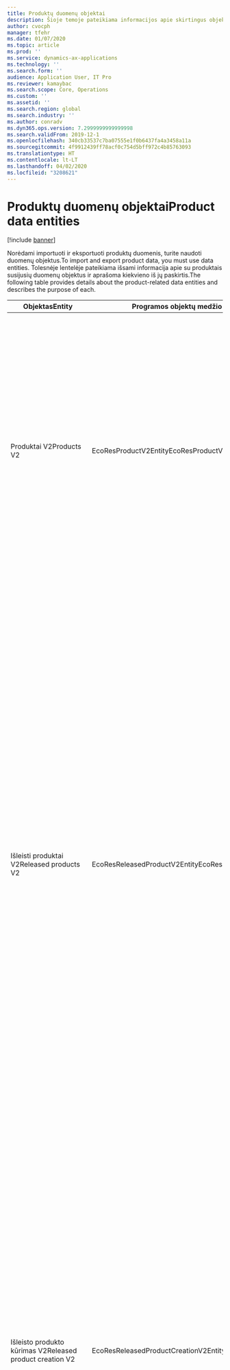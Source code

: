 ```yaml
---
title: Produktų duomenų objektai
description: Šioje temoje pateikiama informacijos apie skirtingus objektus, kuriuos naudojant galima importuoti ir eksportuoti produktų duomenis.
author: cvocph
manager: tfehr
ms.date: 01/07/2020
ms.topic: article
ms.prod: ''
ms.service: dynamics-ax-applications
ms.technology: ''
ms.search.form: ''
audience: Application User, IT Pro
ms.reviewer: kamaybac
ms.search.scope: Core, Operations
ms.custom: ''
ms.assetid: ''
ms.search.region: global
ms.search.industry: ''
ms.author: conradv
ms.dyn365.ops.version: 7.2999999999999998
ms.search.validFrom: 2019-12-1
ms.openlocfilehash: 340cb33537c7ba07555e1f0b6437fa4a3458a11a
ms.sourcegitcommit: 4f9912439ff78acf0c754d5bff972c4b85763093
ms.translationtype: HT
ms.contentlocale: lt-LT
ms.lasthandoff: 04/02/2020
ms.locfileid: "3208621"
---
```

# <a name="product-data-entities"></a><span data-ttu-id="77755-103">Produktų duomenų objektai</span><span class="sxs-lookup"><span data-stu-id="77755-103">Product data entities</span></span>

[!include [banner](../includes/banner.md)]

<span data-ttu-id="77755-104">Norėdami importuoti ir eksportuoti produktų duomenis, turite naudoti duomenų objektus.</span><span class="sxs-lookup"><span data-stu-id="77755-104">To import and export product data, you must use data entities.</span></span> <span data-ttu-id="77755-105">Tolesnėje lentelėje pateikiama išsami informacija apie su produktais susijusių duomenų objektus ir aprašoma kiekvieno iš jų paskirtis.</span><span class="sxs-lookup"><span data-stu-id="77755-105">The following table provides details about the product-related data entities and describes the purpose of each.</span></span>

| <span data-ttu-id="77755-106">Objektas</span><span class="sxs-lookup"><span data-stu-id="77755-106">Entity</span></span> | <span data-ttu-id="77755-107">Programos objektų medžio (AOT) pavadinimas (tipas)</span><span class="sxs-lookup"><span data-stu-id="77755-107">Application Object Tree (AOT) name (type)</span></span> | <span data-ttu-id="77755-108">Pastabos</span><span class="sxs-lookup"><span data-stu-id="77755-108">Notes</span></span> |
|--------|-------------------------------------------|-------|
| <span data-ttu-id="77755-109">Produktai V2</span><span class="sxs-lookup"><span data-stu-id="77755-109">Products V2</span></span> | <span data-ttu-id="77755-110">EcoResProductV2Entity</span><span class="sxs-lookup"><span data-stu-id="77755-110">EcoResProductV2Entity</span></span> | <span data-ttu-id="77755-111">Šis objektas naudojamas bendrai naudojamiems produktams – išskirtiesiems produktams bei bendriesiems produktams importuoti ir eksportuoti.</span><span class="sxs-lookup"><span data-stu-id="77755-111">This entity is used to import and export shared products-distinct products and product masters.</span></span> <span data-ttu-id="77755-112">Jį naudojant galima naujinimo funkcija.</span><span class="sxs-lookup"><span data-stu-id="77755-112">It allows for updates.</span></span> <span data-ttu-id="77755-113">Jis nepalaiko rinkiniu pagrįstų SQL operacijų.</span><span class="sxs-lookup"><span data-stu-id="77755-113">It doesn't support set-based SQL operations.</span></span> <span data-ttu-id="77755-114">Jį galima naudoti su „Open Data Protocol“ („OData“).</span><span class="sxs-lookup"><span data-stu-id="77755-114">It's enabled for Open Data Protocol (OData).</span></span> |
| <span data-ttu-id="77755-115">Išleisti produktai V2</span><span class="sxs-lookup"><span data-stu-id="77755-115">Released products V2</span></span> | <span data-ttu-id="77755-116">EcoResReleasedProductV2Entity</span><span class="sxs-lookup"><span data-stu-id="77755-116">EcoResReleasedProductV2Entity</span></span> | <span data-ttu-id="77755-117">Šis objektas naudojamas išleistiems produktams – išskirtiesiems produktams bei bendriesiems produktams importuoti ir eksportuoti.</span><span class="sxs-lookup"><span data-stu-id="77755-117">This entity is used to import and export released products-distinct products and product masters.</span></span> <span data-ttu-id="77755-118">Jį naudojant galima naujinimo funkcija.</span><span class="sxs-lookup"><span data-stu-id="77755-118">It allows for updates.</span></span> <span data-ttu-id="77755-119">Norint jį naudoti, jau turi būti sukurtas bendrai naudojamas produktas.</span><span class="sxs-lookup"><span data-stu-id="77755-119">It requires that the shared product already be created.</span></span> <span data-ttu-id="77755-120">Importavus naują išleistą produktą, išleidžiamas bendrai naudojamas produktas.</span><span class="sxs-lookup"><span data-stu-id="77755-120">When a new released product is imported, a release of the shared product occurs.</span></span> <span data-ttu-id="77755-121">Taip pat yra atskirų objektų, kuriuos naudojant galima importuoti ir eksportuoti išleistus bendruosius produktus bei išleistus išskirtuosius variantus.</span><span class="sxs-lookup"><span data-stu-id="77755-121">There are also separate entities that can be used to import and export released product masters and released distinct variants.</span></span> <span data-ttu-id="77755-122">Šis objektas nepalaiko rinkiniu pagrįstų SQL operacijų ar naikinimo operacijų.</span><span class="sxs-lookup"><span data-stu-id="77755-122">This entity doesn't support set-based SQL operations or delete operations.</span></span> <span data-ttu-id="77755-123">Jį galima naudoti su „OData“.</span><span class="sxs-lookup"><span data-stu-id="77755-123">It's enabled for OData.</span></span> |
| <span data-ttu-id="77755-124">Išleisto produkto kūrimas V2</span><span class="sxs-lookup"><span data-stu-id="77755-124">Released product creation V2</span></span> | <span data-ttu-id="77755-125">EcoResReleasedProductCreationV2Entity</span><span class="sxs-lookup"><span data-stu-id="77755-125">EcoResReleasedProductCreationV2Entity</span></span> | <span data-ttu-id="77755-126">Naudojant šį objektą, vienu veiksmu importuojami bendrai naudojami produktai ir išleisti produktai.</span><span class="sxs-lookup"><span data-stu-id="77755-126">This entity is used to import shared products and released products in one step.</span></span> <span data-ttu-id="77755-127">Nors objektas palaiko eksportavimo galimybę, taip jo naudoti nerekomenduojama, nes objektas skirtas produktams kurti.</span><span class="sxs-lookup"><span data-stu-id="77755-127">Although it supports exports, that use isn't recommended, because the purpose of the entity is product creation.</span></span> <span data-ttu-id="77755-128">Jis nepalaiko naujinimų.</span><span class="sxs-lookup"><span data-stu-id="77755-128">It doesn't support updates.</span></span> <span data-ttu-id="77755-129">Jis palaiko ribotą laukų rinkinį (laukų, esančių produktų kūrimo dialogo lange).</span><span class="sxs-lookup"><span data-stu-id="77755-129">It supports a limited set of fields (fields that are available in the product creation dialog box).</span></span> <span data-ttu-id="77755-130">Jis nepalaiko rinkiniu pagrįstų SQL operacijų.</span><span class="sxs-lookup"><span data-stu-id="77755-130">It doesn't support set-based SQL operations.</span></span> <span data-ttu-id="77755-131">Jis nėra pasiekiamas naudojant „OData“.</span><span class="sxs-lookup"><span data-stu-id="77755-131">It isn't exposed through OData.</span></span> |
| <span data-ttu-id="77755-132">Produkto variantai</span><span class="sxs-lookup"><span data-stu-id="77755-132">Product variants</span></span> | <span data-ttu-id="77755-133">EcoResProductVariantEntity</span><span class="sxs-lookup"><span data-stu-id="77755-133">EcoResProductVariantEntity</span></span> | <span data-ttu-id="77755-134">Šis objektas naudojamas bendrai naudojamiems produktų variantams importuoti ir eksportuoti.</span><span class="sxs-lookup"><span data-stu-id="77755-134">This entity is used to import and export shared product variants.</span></span> <span data-ttu-id="77755-135">Jį naudojant galima naujinimo funkcija.</span><span class="sxs-lookup"><span data-stu-id="77755-135">It allows for updates.</span></span> <span data-ttu-id="77755-136">Norint jį naudoti, jau turi būti sukurtos dimensijų reikšmės.</span><span class="sxs-lookup"><span data-stu-id="77755-136">It requires that dimension values already be created.</span></span> <span data-ttu-id="77755-137">Integravimo raktas yra bendrasis produktas su produkto dimensijomis.</span><span class="sxs-lookup"><span data-stu-id="77755-137">The integration key is the product master plus product dimensions.</span></span> <span data-ttu-id="77755-138">Šis objektas nepalaiko rinkiniu pagrįstų SQL operacijų.</span><span class="sxs-lookup"><span data-stu-id="77755-138">This entity doesn't support set-based SQL operations.</span></span> <span data-ttu-id="77755-139">Jį galima naudoti su „OData“.</span><span class="sxs-lookup"><span data-stu-id="77755-139">It's enabled for OData.</span></span> <span data-ttu-id="77755-140">Jis palaiko naikinimo operacijas.</span><span class="sxs-lookup"><span data-stu-id="77755-140">It supports delete operations.</span></span> <span data-ttu-id="77755-141">Jo negalima išplėsti įtraukiant naujų produkto dimensijų.</span><span class="sxs-lookup"><span data-stu-id="77755-141">It can't be extended through the addition of new product dimensions.</span></span> |
| <span data-ttu-id="77755-142">Produktų variantai pagal produktų numerių identifikavimą</span><span class="sxs-lookup"><span data-stu-id="77755-142">Product variants by product number identification</span></span> | <span data-ttu-id="77755-143">EcoResProductNumberIdentifiedProductVariantEntity</span><span class="sxs-lookup"><span data-stu-id="77755-143">EcoResProductNumberIdentifiedProductVariantEntity</span></span> | <span data-ttu-id="77755-144">Šis objektas naudojamas bendrai naudojamiems produktų variantams importuoti ir eksportuoti.</span><span class="sxs-lookup"><span data-stu-id="77755-144">This entity is used to import and export shared product variants.</span></span> <span data-ttu-id="77755-145">Jį naudojant galima naujinimo funkcija.</span><span class="sxs-lookup"><span data-stu-id="77755-145">It allows for updates.</span></span> <span data-ttu-id="77755-146">Norint jį naudoti, jau turi būti sukurtos dimensijų reikšmės.</span><span class="sxs-lookup"><span data-stu-id="77755-146">It requires that dimension values already be created.</span></span> <span data-ttu-id="77755-147">Integravimo raktas yra produkto numeris (o objekto **Produkto variantai** integravimo raktas yra bendrasis produktas su produkto dimensijomis).</span><span class="sxs-lookup"><span data-stu-id="77755-147">The integration key is the product number (whereas the integration key for the **Product variants** entity is the product master plus product dimensions).</span></span> |
| <span data-ttu-id="77755-148">Patvirtinto produkto variantai</span><span class="sxs-lookup"><span data-stu-id="77755-148">Released product variants</span></span> | <span data-ttu-id="77755-149">EcoResReleasedProductVariantEntity</span><span class="sxs-lookup"><span data-stu-id="77755-149">EcoResReleasedProductVariantEntity</span></span> | <span data-ttu-id="77755-150">Šis objektas naudojamas išleistiems produktų variantams importuoti ir eksportuoti.</span><span class="sxs-lookup"><span data-stu-id="77755-150">This entity is used to import and export released product variants.</span></span> <span data-ttu-id="77755-151">Jį naudojant galima naujinimo funkcija.</span><span class="sxs-lookup"><span data-stu-id="77755-151">It allows for updates.</span></span> <span data-ttu-id="77755-152">Norint jį naudoti, jau turi būti sukurti bendrai naudojami produkto variantai.</span><span class="sxs-lookup"><span data-stu-id="77755-152">It requires that shared product variants already be created.</span></span> <span data-ttu-id="77755-153">Importavus naują išleistą produkto variantą, išleidžiamas bendrai naudojamas produkto variantas.</span><span class="sxs-lookup"><span data-stu-id="77755-153">When a new released product variant is imported, a release of the shared product variant occurs.</span></span> <span data-ttu-id="77755-154">Šis objektas nepalaiko rinkiniu pagrįstų SQL operacijų.</span><span class="sxs-lookup"><span data-stu-id="77755-154">This entity doesn't support set-based SQL operations.</span></span> <span data-ttu-id="77755-155">Jį galima naudoti su „OData“.</span><span class="sxs-lookup"><span data-stu-id="77755-155">It's enabled for OData.</span></span> <span data-ttu-id="77755-156">Nors objektas palaiko naikinimo operacijas, taip jį naudojant sugadinami duomenys, nes dabartinėje platformoje yra klaida.</span><span class="sxs-lookup"><span data-stu-id="77755-156">Although it supports delete operations, that use currently causes data corruption because of a bug in the current platform.</span></span> <span data-ttu-id="77755-157">Šio objekto negalima išplėsti įtraukiant naujų produkto dimensijų.</span><span class="sxs-lookup"><span data-stu-id="77755-157">This entity can't be extended through the addition of new product dimensions.</span></span> |
| <span data-ttu-id="77755-158">Išleisti produktų variantai pagal produktų numerių identifikavimą</span><span class="sxs-lookup"><span data-stu-id="77755-158">Released product variants by product number identification</span></span> | <span data-ttu-id="77755-159">EcoResProductNumberIdentifiedReleasedProductVariantEntity</span><span class="sxs-lookup"><span data-stu-id="77755-159">EcoResProductNumberIdentifiedReleasedProductVariantEntity</span></span> | <span data-ttu-id="77755-160">Šis objektas yra panašus į objektą **Išleisti produkto variantai**, tačiau integravimo raktas yra produkto numeris, o ne bendrasis produktas su produkto dimensijomis.</span><span class="sxs-lookup"><span data-stu-id="77755-160">This entity resembles the **Released product variants** entity, but the integration key is the product number instead of the product master plus product dimensions.</span></span> <span data-ttu-id="77755-161">Jį galima išplėsti įtraukiant naujų produkto dimensijų.</span><span class="sxs-lookup"><span data-stu-id="77755-161">It can be extended through the addition of new product dimensions.</span></span> |
| <span data-ttu-id="77755-162">Parduodami išleisti produktai</span><span class="sxs-lookup"><span data-stu-id="77755-162">Sellable released products</span></span> | <span data-ttu-id="77755-163">EcoResSellableReleasedProductEntity</span><span class="sxs-lookup"><span data-stu-id="77755-163">EcoResSellableReleasedProductEntity</span></span> | <span data-ttu-id="77755-164">Šis objektas naudojamas tik parduodamiesiems produktams eksportuoti.</span><span class="sxs-lookup"><span data-stu-id="77755-164">This entity is used to export only sellable products.</span></span> <span data-ttu-id="77755-165">Parduodamieji produktai – tai produktai, apie kuriuos pateikta informacija, reikalinga norint produktus naudoti pardavimo užsakyme.</span><span class="sxs-lookup"><span data-stu-id="77755-165">Sellable products are products that have the information that they require in order to be used in a sales order.</span></span> <span data-ttu-id="77755-166">Tos pačios taisyklės taikomos, kai produktas patikrinamas naudojant puslapio **Išleisti produktai** funkciją **Tikrinti**.</span><span class="sxs-lookup"><span data-stu-id="77755-166">The same rules apply when a product is validated by using the **Validate** function on the **Released products** page.</span></span> |
| <span data-ttu-id="77755-167">Išleisti išskirtieji produktai V2</span><span class="sxs-lookup"><span data-stu-id="77755-167">Released Distinct products V2</span></span> | <span data-ttu-id="77755-168">EcoResDistinctProductV2Entity</span><span class="sxs-lookup"><span data-stu-id="77755-168">EcoResDistinctProductV2Entity</span></span> | <span data-ttu-id="77755-169">Šis objektas naudojamas išskirtiesiems produktams eksportuoti.</span><span class="sxs-lookup"><span data-stu-id="77755-169">This entity is used to export distinct products.</span></span> <span data-ttu-id="77755-170">Išskirtieji produktai gali būti produktai, potipio produktai ir produkto variantai.</span><span class="sxs-lookup"><span data-stu-id="77755-170">Those distinct products can be products, subtype products, and product variants.</span></span> |
| <span data-ttu-id="77755-171">Išleisti bendrieji produktai V2</span><span class="sxs-lookup"><span data-stu-id="77755-171">Released products masters V2</span></span> | <span data-ttu-id="77755-172">EcoResProductMasterV2Entity</span><span class="sxs-lookup"><span data-stu-id="77755-172">EcoResProductMasterV2Entity</span></span> | <span data-ttu-id="77755-173">Šis objektas naudojamas bendriesiems produktams importuoti ir eksportuoti.</span><span class="sxs-lookup"><span data-stu-id="77755-173">This entity is used to import and export product masters.</span></span> <span data-ttu-id="77755-174">Jis neturi duomenų tvarkymo galimybės.</span><span class="sxs-lookup"><span data-stu-id="77755-174">It isn't enabled for data management.</span></span> |
| <span data-ttu-id="77755-175">Prekė - brūkšninis kodas</span><span class="sxs-lookup"><span data-stu-id="77755-175">Item - bar code</span></span> | <span data-ttu-id="77755-176">EcoResProductBarcodeEntity</span><span class="sxs-lookup"><span data-stu-id="77755-176">EcoResProductBarcodeEntity</span></span> | <span data-ttu-id="77755-177">Šis objektas naudojamas produktams ir brūkšniniams kodams eksportuoti.</span><span class="sxs-lookup"><span data-stu-id="77755-177">This entity is used to export products and bar codes.</span></span> |
| <span data-ttu-id="77755-178">Produktų ciklo būsenos</span><span class="sxs-lookup"><span data-stu-id="77755-178">Product lifecycle states</span></span> | <span data-ttu-id="77755-179">EcoResProductLifecycleSateEntity</span><span class="sxs-lookup"><span data-stu-id="77755-179">EcoResProductLifecycleSateEntity</span></span> | <span data-ttu-id="77755-180">Naudojant šį objektą, galima importuoti ir eksportuoti skirtingas produktų ciklo būsenas, kurios gali būti priskiriamos produktui.</span><span class="sxs-lookup"><span data-stu-id="77755-180">This entity is used to import and export the different product lifecycle states that can be assigned to a product.</span></span> |

> [!NOTE]
> <span data-ttu-id="77755-181">Naudodami duomenų objektą **Išleisti produktai V2**, produktų į sistemą galite importuoti, tik jei jau sukurtas bendrai naudojamas produktas.</span><span class="sxs-lookup"><span data-stu-id="77755-181">You can use the **Released Products V2** data entity to import products into the system only if the shared product has already been created.</span></span> <span data-ttu-id="77755-182">Kitu atveju, norėdami į sistemą importuoti produktų, turite naudoti duomenų objektą **Produktų kūrimas**.</span><span class="sxs-lookup"><span data-stu-id="77755-182">Otherwise, to import products into the system, you must use the **Product creation** data entity.</span></span>
